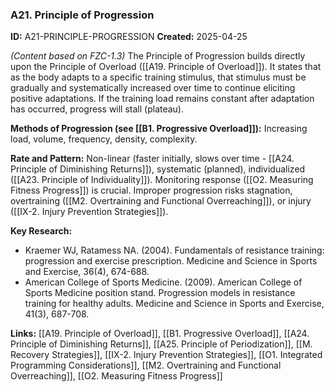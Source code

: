 ### A21. Principle of Progression
**ID:** A21-PRINCIPLE-PROGRESSION
**Created:** 2025-04-25

*(Content based on FZC-1.3)*
The Principle of Progression builds directly upon the Principle of Overload ([[A19. Principle of Overload]]). It states that as the body adapts to a specific training stimulus, that stimulus must be gradually and systematically increased over time to continue eliciting positive adaptations. If the training load remains constant after adaptation has occurred, progress will stall (plateau).

**Methods of Progression (see [[B1. Progressive Overload]]):** Increasing load, volume, frequency, density, complexity.

**Rate and Pattern:** Non-linear (faster initially, slows over time - [[A24. Principle of Diminishing Returns]]), systematic (planned), individualized ([[A23. Principle of Individuality]]). Monitoring response ([[O2. Measuring Fitness Progress]]) is crucial. Improper progression risks stagnation, overtraining ([[M2. Overtraining and Functional Overreaching]]), or injury ([[IX-2. Injury Prevention Strategies]]).

**Key Research:**
- Kraemer WJ, Ratamess NA. (2004). Fundamentals of resistance training: progression and exercise prescription. Medicine and Science in Sports and Exercise, 36(4), 674-688.
- American College of Sports Medicine. (2009). American College of Sports Medicine position stand. Progression models in resistance training for healthy adults. Medicine and Science in Sports and Exercise, 41(3), 687-708.

**Links:** [[A19. Principle of Overload]], [[B1. Progressive Overload]], [[A24. Principle of Diminishing Returns]], [[A25. Principle of Periodization]], [[M. Recovery Strategies]], [[IX-2. Injury Prevention Strategies]], [[O1. Integrated Programming Considerations]], [[M2. Overtraining and Functional Overreaching]], [[O2. Measuring Fitness Progress]]